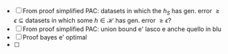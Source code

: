 - [ ] From proof simplified PAC: datasets in which the $h_S$ has gen. error $\ge \epsilon$ $\subseteq$ datasets in which some $h\in \mathcal H$ has gen. error $\ge \epsilon$? 
- [ ] From proof simplified PAC: union bound e' lasco e anche quello in blu
- [ ] Proof bayes e' optimal
- [ ] 





